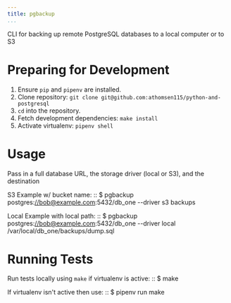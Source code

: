 ```yaml
---
title: pgbackup
...
```


CLI for backing up remote PostgreSQL databases to a local computer or to S3

Preparing for Development
=========================
 
1.  Ensure `pip` and `pipenv` are installed.
2.  Clone repository: `git clone git@github.com:athomsen115/python-and-postgresql`
3.  `cd` into the repository.
4.  Fetch development dependencies: `make install`
5.  Activate virtualenv: `pipenv shell`

Usage
=====
 
Pass in a full database URL, the storage driver (local or S3), and the
destination

S3 Example w/ bucket name: :: \$ pgbackup
postgres:<//bob@example.com>:5432/db\_one --driver s3 backups

Local Example with local path: :: \$ pgbackup
postgres:<//bob@example.com>:5432/db\_one --driver local
/var/local/db\_one/backups/dump.sql

Running Tests
=============

Run tests locally using `make` if virtualenv is active: :: \$ make

If virtualenv isn't active then use: :: \$ pipenv run make
